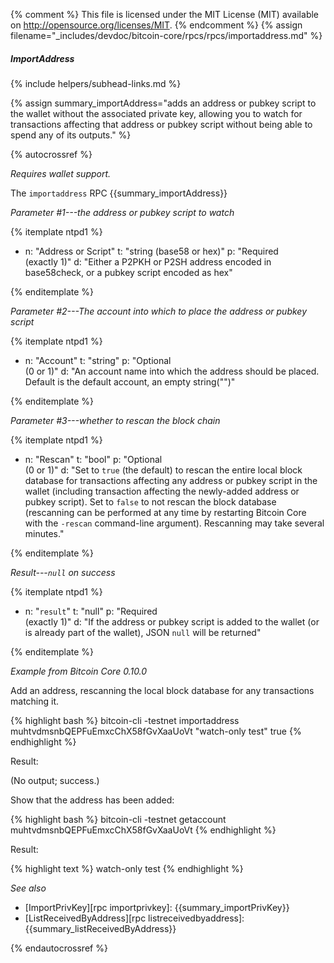 {% comment %}
This file is licensed under the MIT License (MIT) available on
http://opensource.org/licenses/MIT.
{% endcomment %}
{% assign filename="_includes/devdoc/bitcoin-core/rpcs/rpcs/importaddress.md" %}

##### ImportAddress
{% include helpers/subhead-links.md %}

{% assign summary_importAddress="adds an address or pubkey script to the wallet without the associated private key, allowing you to watch for transactions affecting that address or pubkey script without being able to spend any of its outputs." %}

{% autocrossref %}

*Requires wallet support.*

The `importaddress` RPC {{summary_importAddress}}

*Parameter #1---the address or pubkey script to watch*

{% itemplate ntpd1 %}
- n: "Address or Script"
  t: "string (base58 or hex)"
  p: "Required<br>(exactly 1)"
  d: "Either a P2PKH or P2SH address encoded in base58check, or a pubkey script encoded as hex"

{% enditemplate %}

*Parameter #2---The account into which to place the address or pubkey script*

{% itemplate ntpd1 %}
- n: "Account"
  t: "string"
  p: "Optional<br>(0 or 1)"
  d: "An account name into which the address should be placed.  Default is the default account, an empty string(\"\")"

{% enditemplate %}

*Parameter #3---whether to rescan the block chain*

{% itemplate ntpd1 %}
- n: "Rescan"
  t: "bool"
  p: "Optional<br>(0 or 1)"
  d: "Set to `true` (the default) to rescan the entire local block database for transactions affecting any address or pubkey script in the wallet (including transaction affecting the newly-added address or pubkey script).  Set to `false` to not rescan the block database (rescanning can be performed at any time by restarting Bitcoin Core with the `-rescan` command-line argument).  Rescanning may take several minutes."

{% enditemplate %}

*Result---`null` on success*

{% itemplate ntpd1 %}
- n: "`result`"
  t: "null"
  p: "Required<br>(exactly 1)"
  d: "If the address or pubkey script is added to the wallet (or is already part of the wallet), JSON `null` will be returned"

{% enditemplate %}

*Example from Bitcoin Core 0.10.0*

Add an address, rescanning the local block database for any transactions
matching it.

{% highlight bash %}
bitcoin-cli -testnet importaddress \
  muhtvdmsnbQEPFuEmxcChX58fGvXaaUoVt "watch-only test" true
{% endhighlight %}

Result:

(No output<!--noref-->; success.)

Show that the address has been added:

{% highlight bash %}
bitcoin-cli -testnet getaccount muhtvdmsnbQEPFuEmxcChX58fGvXaaUoVt
{% endhighlight %}

Result:

{% highlight text %}
watch-only test
{% endhighlight %}

*See also*

* [ImportPrivKey][rpc importprivkey]: {{summary_importPrivKey}}
* [ListReceivedByAddress][rpc listreceivedbyaddress]: {{summary_listReceivedByAddress}}

{% endautocrossref %}
